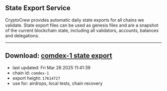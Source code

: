 ## State Export Service
CryptoCrew provides automatic daily state exports for all chains we validate. State export files can be used as genesis files and are a snapshot of the current blockchain state, including all validators, accounts, balances and delegations.

---
**Download: [comdex-1 state export](https://dl-eu2.ccvalidators.com/SERVICE/comdex/comdex-1_export_17614727.json)**
---

- last updated: Fri Mar 28 2025 11:41:39
- chain id: `comdex-1`
- export height: `17614727`
- use for: airdrops, local tests, chain recovery
